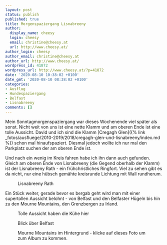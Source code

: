 ```yaml
---
layout: post
status: publish
published: true
title: Morgenspaziergang Lisnabreeny
author:
  display_name: cheesy
  login: cheesy
  email: christine@cheesy.at
  url: http://www.cheesy.at/
author_login: cheesy
author_email: christine@cheesy.at
author_url: http://www.cheesy.at/
wordpress_id: 41872
wordpress_url: http://www.cheesy.at/?p=41872
date: '2020-08-10 10:38:02 +0100'
date_gmt: '2020-08-10 08:38:02 +0100'
categories:
- Ausflug
- Hundespaziergang
- Belfast
- Lisnabreeny
comments: []
---
```

<!-- wp:paragraph -->
Mein Sonntagmorgenspaziergang war dieses Wochenende viel später als sonst. Nicht weit von uns ist eine nette Klamm und am oberen Ende ist eine tolle Aussicht. David und ich sind die Klamm [Cregagh Glen]({% link _fotos/ausfluege/2010-2019/2018/cregagh-glen-und-lisnabreeny/index.md %}) schon mal hinaufspaziert. Diesmal jedoch wollte ich nur mal den Parkplatz suchen der am oberen Ende ist.
<!-- /wp:paragraph -->
<!-- wp:paragraph -->
Und nach ein wenig im Kreis fahren habe ich ihn dann auch gefunden. Gleich am oberen Ende von Lisnabreeny (die Gegend oberhalb der Klamm) ist der Lisnabreeny Rath - ein frühchristliches Ringfort. Viel zu sehen gibt es da nicht, nur eine hübsch gemähte kreisrunde Lichtung mit Wall rundherum.
<!-- /wp:paragraph -->
<!-- wp:image {"id":41859} -->
<figure class="wp-block-image"><img src="{% link _fotos/ausfluege/2020-2029/2020/lisnabreeny/Lisnabreeny-005.jpg %}" alt="" class="wp-image-41859"><br>
<figcaption>Lisnabreeny Rath</figcaption>
</figure>
<!-- /wp:image -->
<!-- wp:paragraph -->
Ein Stück weiter, gerade bevor es bergab geht wird man mit einer supertollen Aussicht belohnt - von Belfast und den Belfaster Hügeln bis hin zu den Mourne Mountains, den Grenzbergen zu Irland.
<!-- /wp:paragraph -->
<!-- wp:image {"id":41863} -->
<figure class="wp-block-image"><img src="{% link _fotos/ausfluege/2020-2029/2020/lisnabreeny/Lisnabreeny-009.jpg %}" alt="" class="wp-image-41863"><br>
<figcaption>Tolle Aussicht haben die Kühe hier</figcaption>
</figure>
<!-- /wp:image -->
<!-- wp:image {"id":41864} -->
<figure class="wp-block-image"><img src="{% link _fotos/ausfluege/2020-2029/2020/lisnabreeny/Lisnabreeny-010.jpg %}" alt="" class="wp-image-41864"><br>
<figcaption>Blick über Belfast</figcaption>
</figure>
<!-- /wp:image -->
<!-- wp:image {"id":41867,"linkDestination":"custom"} -->
<figure class="wp-block-image"><a href="{% link _fotos/ausfluege/2020-2029/2020/lisnabreeny/index.md %}"><img src="{% link _fotos/ausfluege/2020-2029/2020/lisnabreeny/Lisnabreeny-013.jpg %}" alt="" class="wp-image-41867"></a><br>
<figcaption>Mourne Mountains im Hintergrund - klicke auf dieses Foto um zum Album zu kommen.</figcaption>
</figure>
<!-- /wp:image -->
